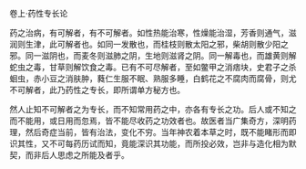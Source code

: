 卷上·药性专长论

药之治病，有可解者，有不可解者。如性热能治寒，性燥能治湿，芳香则通气，滋润则生津，此可解者也。如同一发散也，而桂枝则散太阳之邪，柴胡则散少阳之邪。同一滋阴也，而麦冬则滋肺之阴，生地则滋肾之阴。同一解毒也，而雄黄则解蛇虫之毒，甘草则解饮食之毒。已有不可尽解者，至如鳖甲之消痞块，史君子之杀蛔虫，赤小豆之消肤肿，蕤仁生服不眠、熟服多睡，白鹤花之不腐肉而腐骨，则尤不可解者，此乃药性之专长，即所谓单方秘方也。

然人止知不可解者之为专长，而不知常用药之中，亦各有专长之功。后人或不知之而不能用，或日用而忽焉，皆不能尽收药之功效者也。故医者当广集奇方，深明药理，然后奇症当前，皆有治法，变化不穷。当年神农着本草之时，既不能睹形而即识其性，又不可每药历试而知，竟能深识其功能，而所投必效，岂非与造化相为默契，而非后人思虑之所能及者乎。

